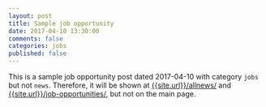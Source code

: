 ```yaml
---
layout: post
title: Sample job opportunity
date: 2017-04-10 13:30:00
comments: false
categories: jobs
published: false
---
```


This is a sample job opportunity post dated 2017-04-10 with category `jobs` but not `news`.
Therefore, it will be shown at [{{site.url}}/allnews/]({{site.url}}/allnews/)
and [{{site.url}}/job-opportunities/]({{site.url}}/job-opportunities/),
but not on the main page.

<!--more-->
